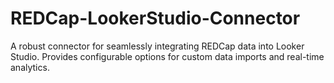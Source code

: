 # REDCap-LookerStudio-Connector
A robust connector for seamlessly integrating REDCap data into Looker Studio. Provides configurable options for custom data imports and real-time analytics.
